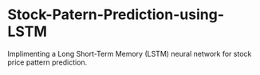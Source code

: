 # Stock-Patern-Prediction-using-LSTM
Implimenting a Long Short-Term Memory (LSTM) neural network for stock price pattern prediction.
